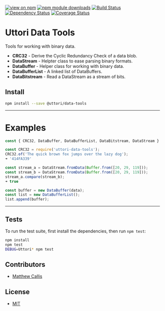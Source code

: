 [![view on npm](http://img.shields.io/npm/v/uttori-data-tools.svg)](https://www.npmjs.com/package/@uttori/data-tools)
[![npm module downloads](http://img.shields.io/npm/dt/uttori-data-tools.svg)](https://www.npmjs.com/package/@uttori/data-tools)
[![Build Status](https://travis-ci.org/uttori/uttori-data-tools.svg?branch=master)](https://travis-ci.org/uttori/uttori-data-tools)
[![Dependency Status](https://david-dm.org/uttori/uttori-data-tools.svg)](https://david-dm.org/uttori/uttori-data-tools)
[![Coverage Status](https://coveralls.io/repos/uttori/uttori-data-tools/badge.svg?branch=master)](https://coveralls.io/r/uttori/uttori-data-tools?branch=master)

# Uttori Data Tools

Tools for working with binary data.

- **CRC32** - Derive the Cyclic Redundancy Check of a data blob.
- **DataStream** - Helpter class to ease parsing binary formats.
- **DataBuffer** - Helper class for working with binary data.
- **DataBufferList** - A linked list of DataBuffers.
- **DataBitstream** - Read a DataStream as a stream of bits.

## Install

```bash
npm install --save @uttori/data-tools
```

* * *

# Examples

```js
const { CRC32, DataBuffer, DataBufferList, DataBitstream, DataStream } = require('uttori-data-tools');

const CRC32 = require('uttori-data-tools');
CRC32.of('The quick brown fox jumps over the lazy dog');
➜ '414FA339'

const stream_a = DataStream.fromData(Buffer.from([20, 29, 119]));
const stream_b = DataStream.fromData(Buffer.from([20, 29, 119]));
stream_a.compare(stream_b);
➜ true

const buffer = new DataBuffer(data);
const list = new DataBufferList();
list.append(buffer);
```

* * *

## Tests

To run the test suite, first install the dependencies, then run `npm test`:

```bash
npm install
npm test
DEBUG=Uttori* npm test
```

## Contributors

* [Matthew Callis](https://github.com/MatthewCallis)

## License

* [MIT](LICENSE)
